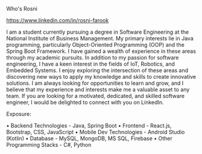 Who's Rosni

https://www.linkedin.com/in/rosni-farook

I am a student currently pursuing a degree in Software Engineering at the National Institute of Business Management. My primary interests lie in Java programming, particularly Object-Oriented Programming (OOP) and the Spring Boot Framework. I have gained a wealth of experience in these areas through my academic pursuits. In addition to my passion for software engineering, I have a keen interest in the fields of IoT, Robotics, and Embedded Systems. I enjoy exploring the intersection of these areas and discovering new ways to apply my knowledge and skills to create innovative solutions. I am always looking for opportunities to learn and grow, and I believe that my experience and interests make me a valuable asset to any team. If you are looking for a motivated, dedicated, and skilled software engineer, I would be delighted to connect with you on LinkedIn.

Exposure: 

  •	Backend Technologies - Java, Spring Boot
  •	Frontend - React.js, Bootstrap, CSS, JavaScript
  •	Mobile Dev Technologies - Android Studio (Kotlin)
  •	Database - MySQL, MongoDB, MS SQL, Firebase
  •	Other Programming Stacks - C#, Python
